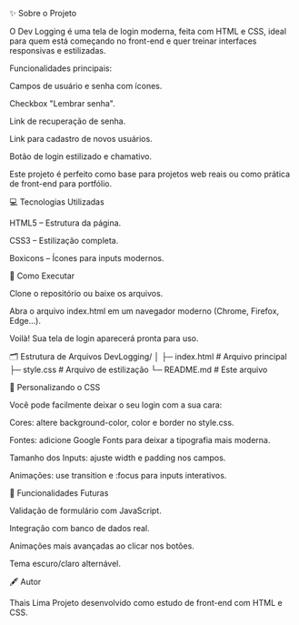 ✨ Sobre o Projeto

O Dev Logging é uma tela de login moderna, feita com HTML e CSS, ideal para quem está começando no front-end e quer treinar interfaces responsivas e estilizadas.

Funcionalidades principais:

Campos de usuário e senha com ícones.

Checkbox "Lembrar senha".

Link de recuperação de senha.

Link para cadastro de novos usuários.

Botão de login estilizado e chamativo.

Este projeto é perfeito como base para projetos web reais ou como prática de front-end para portfólio.

💻 Tecnologias Utilizadas

HTML5 – Estrutura da página.

CSS3 – Estilização completa.

Boxicons – Ícones para inputs modernos.

🚀 Como Executar

Clone o repositório ou baixe os arquivos.

Abra o arquivo index.html em um navegador moderno (Chrome, Firefox, Edge…).

Voilà! Sua tela de login aparecerá pronta para uso.

🗂 Estrutura de Arquivos
DevLogging/
│
├─ index.html       # Arquivo principal
├─ style.css        # Arquivo de estilização
└─ README.md        # Este arquivo

🎨 Personalizando o CSS

Você pode facilmente deixar o seu login com a sua cara:

Cores: altere background-color, color e border no style.css.

Fontes: adicione Google Fonts para deixar a tipografia mais moderna.

Tamanho dos Inputs: ajuste width e padding nos campos.

Animações: use transition e :focus para inputs interativos.

🔮 Funcionalidades Futuras

Validação de formulário com JavaScript.

Integração com banco de dados real.

Animações mais avançadas ao clicar nos botões.

Tema escuro/claro alternável.

🖋 Autor

Thais Lima
Projeto desenvolvido como estudo de front-end com HTML e CSS.
